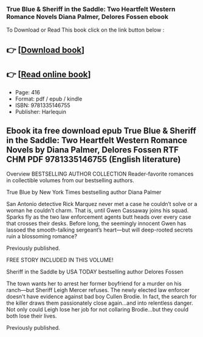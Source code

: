 ### True Blue & Sheriff in the Saddle: Two Heartfelt Western Romance Novels Diana Palmer, Delores Fossen ebook

To Download or Read This book click on the link button below :

## 👉  [**[Download book](http://get-pdfs.com/download.php?group=book&from=github.com&id=719820&lnk=1066 "Download book")**]

## 👉  [**[Read online book](http://get-pdfs.com/download.php?group=book&from=github.com&id=719820&lnk=1066 "Read online book")**]


* Page: 416
* Format: pdf / epub / kindle
* ISBN: 9781335146755
* Publisher: Harlequin



## Ebook ita free download epub True Blue & Sheriff in the Saddle: Two Heartfelt Western Romance Novels by Diana Palmer, Delores Fossen RTF CHM PDF 9781335146755 (English literature)


Overview
BESTSELLING AUTHOR COLLECTION
 Reader-favorite romances in collectible volumes from our bestselling authors.
 
 True Blue by New York Times bestselling author Diana Palmer
 
 San Antonio detective Rick Marquez never met a case he couldn’t solve or a woman he couldn’t charm. That is, until Gwen Cassaway joins his squad. Sparks fly as the two law enforcement agents butt heads over every case that crosses their desks. Before long, the seemingly innocent Gwen has lassoed the smooth-talking sergeant’s heart—but will deep-rooted secrets ruin a blossoming romance?
 
 Previously published.
 
 
 FREE STORY INCLUDED IN THIS VOLUME!
 
 Sheriff in the Saddle by USA TODAY bestselling author Delores Fossen
 
 The town wants her to arrest her former boyfriend for a murder on his ranch­—but Sheriff Leigh Mercer refuses. The newly elected law enforcer doesn&#039;t have evidence against bad boy Cullen Brodie. In fact, the search for the killer draws them passionately close again…and into relentless danger. Not only could Leigh lose her job for not collaring Brodie…but they could both lose their lives.
 
 Previously published.



